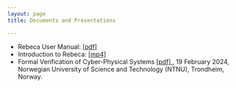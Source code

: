 ```yaml
---
layout: page
title: Documents and Presentations

---
```

* Rebeca User Manual: [ [pdf] ](/assets/documents/manual.2.1.pdf)
* Introduction to Rebeca: [ [mp4] ](https://github.com/rebeca-lang/rebeca-lang.github.io/releases/download/Tutorials/MarjanAntonioClassMay14-2020.mp4)
* Formal Verification of Cyber-Physical Systems [ [pdf] ](/assets/documents/Sirjani-TrondheimFeb2024-v2.pdf), 19 February 2024, Norwegian University of Science and Technology (NTNU), Trondheim, Norway.
